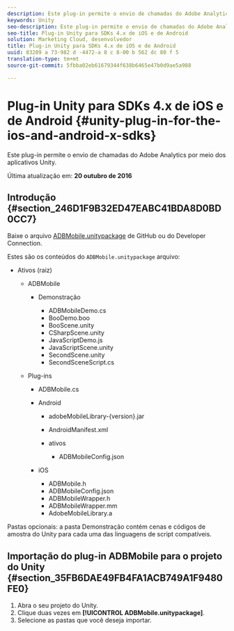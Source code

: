 ```yaml
---
description: Este plug-in permite o envio de chamadas do Adobe Analytics por meio dos aplicativos Unity.
keywords: Unity
seo-description: Este plug-in permite o envio de chamadas do Adobe Analytics por meio dos aplicativos Unity.
seo-title: Plug-in Unity para SDKs 4.x de iOS e de Android
solution: Marketing Cloud, desenvolvedor
title: Plug-in Unity para SDKs 4.x de iOS e de Android
uuid: 83289 a 73-982 d -4472-a 8 c 8-00 b 562 dc 80 f 5
translation-type: tm+mt
source-git-commit: 5fbba02eb61679344f638b6465e47b0d9ae5a988

---
```



# Plug-in Unity para SDKs 4.x de iOS e de Android {#unity-plug-in-for-the-ios-and-android-x-sdks}

Este plug-in permite o envio de chamadas do Adobe Analytics por meio dos aplicativos Unity.

Última atualização em: **20 outubro de 2016**

## Introdução {#section_246D1F9B32ED47EABC41BDA8D0BD0CC7}

Baixe o arquivo [ADBMobile.unitypackage](https://github.com/Adobe-Marketing-Cloud/mobile-services/releases) de GitHub ou do Developer Connection.

Estes são os conteúdos do `ADBMobile.unitypackage` arquivo:

* Ativos (raiz)

   * ADBMobile

      * Demonstração

         * ADBMobileDemo.cs
         * BooDemo.boo
         * BooScene.unity
         * CSharpScene.unity
         * JavaScriptDemo.js
         * JavaScriptScene.unity
         * SecondScene.unity
         * SecondSceneScript.cs
   * Plug-ins

      * ADBMobile.cs
      * Android

         * adobeMobileLibrary-{version}.jar
         * AndroidManifest.xml
         * ativos

            * ADBMobileConfig.json
      * iOS

         * ADBMobile.h
         * ADBMobileConfig.json
         * ADBMobileWrapper.h
         * ADBMobileWrapper.mm
         * AdobeMobileLibrary.a



Pastas opcionais: a pasta Demonstração contém cenas e códigos de amostra do Unity para cada uma das linguagens de script compatíveis.

## Importação do plug-in ADBMobile para o projeto do Unity {#section_35FB6DAE49FB4FA1ACB749A1F9480FE0}

1. Abra o seu projeto do Unity.
1. Clique duas vezes em **[!UICONTROL ADBMobile.unitypackage]**.
1. Selecione as pastas que você deseja importar.

